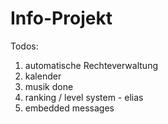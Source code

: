 # Info-Projekt

Todos:
  1. automatische Rechteverwaltung
  2. kalender
  3. musik                                  done
  4. ranking / level system - elias
  5. embedded messages
